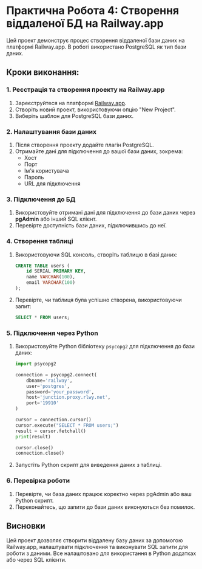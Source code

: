 
# Практична Робота 4: Створення віддаленої БД на Railway.app

Цей проект демонструє процес створення віддаленої бази даних на платформі Railway.app. В роботі використано PostgreSQL як тип бази даних.

## Кроки виконання:

### 1. Реєстрація та створення проекту на Railway.app
1. Зареєструйтеся на платформі [Railway.app](https://railway.app/).
2. Створіть новий проект, використовуючи опцію "New Project".
3. Виберіть шаблон для PostgreSQL бази даних.

### 2. Налаштування бази даних
1. Після створення проекту додайте плагін PostgreSQL.
2. Отримайте дані для підключення до вашої бази даних, зокрема:
   - Хост
   - Порт
   - Ім'я користувача
   - Пароль
   - URL для підключення

### 3. Підключення до БД
1. Використовуйте отримані дані для підключення до бази даних через **pgAdmin** або інший SQL клієнт.
2. Перевірте доступність бази даних, підключившись до неї.

### 4. Створення таблиці
1. Використовуючи SQL консоль, створіть таблицю в базі даних:
   ```sql
   CREATE TABLE users (
       id SERIAL PRIMARY KEY,
       name VARCHAR(100),
       email VARCHAR(100)
   );
   ```
2. Перевірте, чи таблиця була успішно створена, використовуючи запит:
   ```sql
   SELECT * FROM users;
   ```

### 5. Підключення через Python
1. Використовуйте Python бібліотеку `psycopg2` для підключення до бази даних:
   ```python
   import psycopg2

   connection = psycopg2.connect(
       dbname='railway',
       user='postgres',
       password='your_password',
       host='junction.proxy.rlwy.net',
       port='19910'
   )

   cursor = connection.cursor()
   cursor.execute("SELECT * FROM users;")
   result = cursor.fetchall()
   print(result)

   cursor.close()
   connection.close()
   ```
2. Запустіть Python скрипт для виведення даних з таблиці.

### 6. Перевірка роботи
1. Перевірте, чи база даних працює коректно через pgAdmin або ваш Python скрипт.
2. Переконайтесь, що запити до бази даних виконуються без помилок.

## Висновки
Цей проект дозволяє створити віддалену базу даних за допомогою Railway.app, налаштувати підключення та виконувати SQL запити для роботи з даними. Все налаштовано для використання в Python додатках або через SQL клієнти.
